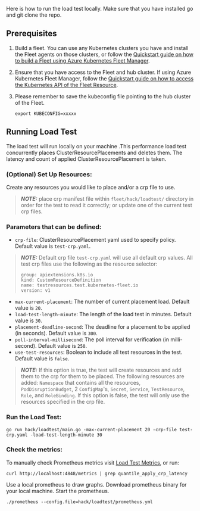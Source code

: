 Here is how to run the load test locally. Make sure that you have installed go and git clone the repo.

## Prerequisites
1. Build a fleet. You can use any Kubernetes clusters you have and install the Fleet agents on those clusters, or follow the 
[Quickstart guide on how to build a Fleet using Azure Kubernetes Fleet Manager](https://learn.microsoft.com/en-us/azure/kubernetes-fleet/quickstart-create-fleet-and-members).

2. Ensure that you have access to the Fleet and hub cluster. If using Azure Kubernetes Fleet Manager, follow the 
[Quickstart guide on how to access the Kubernetes API of the Fleet Resource](https://learn.microsoft.com/en-us/azure/kubernetes-fleet/quickstart-create-fleet-and-members).

3. Please remember to save the kubeconfig file pointing to the hub cluster of the Fleet.
    ```
    export KUBECONFIG=xxxxx
    ```

## Running Load Test
 The load test will run locally on your machine .This performance load test concurrently places ClusterResourcePlacements 
 and deletes them. The latency and count of applied ClusterResourcePlacement is taken.

### (Optional) Set Up Resources:
Create any resources you would like to place and/or a crp file to use.
> **_NOTE:_**  place crp manifest file within `fleet/hack/loadtest/` directory in order for the test to read it correctly; or update one of the current test crp files.


### Parameters that can be defined:
- `crp-file`: ClusterResourcePlacement yaml used to specify policy. Default value is `test-crp.yaml`.
>  **_NOTE:_** Default crp file `test-crp.yaml` will use all default crp values. All test crp files use the following as the resource selector:
>
>     group: apiextensions.k8s.io
>     kind: CustomResourceDefinition
>     name: testresources.test.kubernetes-fleet.io
>     version: v1

- `max-current-placement`: The number of current placement load. Default value is `20`.
- `load-test-length-minute`: The length of the load test in minutes. Default value is `30`.
- `placement-deadline-second`: The deadline for a placement to be applied (in seconds). Default value is `300`.
- `poll-interval-millisecond`: The poll interval for verification (in milli-second). Default value is `250`.
-  `use-test-resources`: Boolean to include all test resources in the test. Default value is `false`.
>  **_NOTE:_** If this option is true, the test will create resources and add them to the crp for them to be placed. The following resources are added:
> `Namespace` that contains all the resources, `PodDisruptionBudget`, 2 `ConfigMap`'s, `Secret`, `Service`, `TestResource`, `Role`, and `RoleBinding`.
>  If this option is false, the test will only use the resources specified in the crp file.

### Run the Load Test:
```shell
go run hack/loadtest/main.go -max-current-placement 20 -crp-file test-crp.yaml -load-test-length-minute 30
```

### Check the metrics:
To manually check Prometheus metrics visit [Load Test Metrics](http://localhost:4848/metrics), or run:
```shell
curl http://localhost:4848/metrics | grep quantile_apply_crp_latency
```

Use a local prometheus to draw graphs. Download prometheus binary for your local machine. Start the prometheus. 
```shell
./prometheus --config.file=hack/loadtest/prometheus.yml 
```
